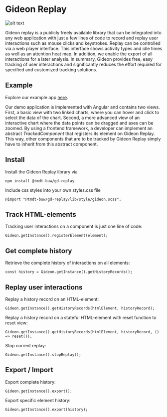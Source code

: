 # Gideon Replay

![alt text](https://github.com/tmdt-buw/gideon-replay/blob/master/img/overview.png)

Gideon replay is a publicly freely available library that can be integrated into any web application with just a few lines of code to record and replay user interactions such as mouse clicks and keystrokes. Replay can be controlled via a web player interface. This interface shows activity types and idle times as well as an attention heat map. In addition, we enable the export of all interactions for a later analysis. In summary, Gideon provides free, easy tracking of user interactions and significantly reduces the effort required for specified and customized tracking solutions.

## Example

Explore our example app [here](https://tmdt-buw.github.io/gideon-replay/).

Our demo application is implemented with Angular and contains two views. First, a basic view with two linked charts, where you can hover and click to select the data of the chart. Second, a more advanced view of an interactive chart where the data points can be dragged and axes can be zoomed.
By using a frontend framework, a developer can implement an abstract _TrackedComponent_ that registers its element on Gideon Replay. This way, other components that are to be tracked by Gideon Replay simply have to inherit from this abstract component.

## Install

Install the Gideon Replay library via

```npm install @tmdt-buw/gd-replay```

Include css styles into your own styles.css file

```@import "@tmdt-buw/gd-replay/lib/style/gideon.scss";```

## Track HTML-elements

Tracking user interactions on a component is just one line of code:

```Gideon.getInstance().registerElement(element);```

## Get complete history

Retrieve the complete history of interactions on all elements:

```const history = Gideon.getInstance().getHistoryRecords();```

## Replay user interactions

Replay a history record on an HTML-element:

```Gideon.getInstance().getHistoryRecords(htmlElement, historyRecord);```

Replay a history record on a stateful HTML-element with reset function to reset view:

```Gideon.getInstance().getHistoryRecords(htmlElement, historyRecord, () => reset());```

Stop current replay:

```Gideon.getInstance().stopReplay();```

## Export / Import

Export complete history:

```Gideon.getInstance().export();```

Export specific element history:

```Gideon.getInstance().export(history);```
